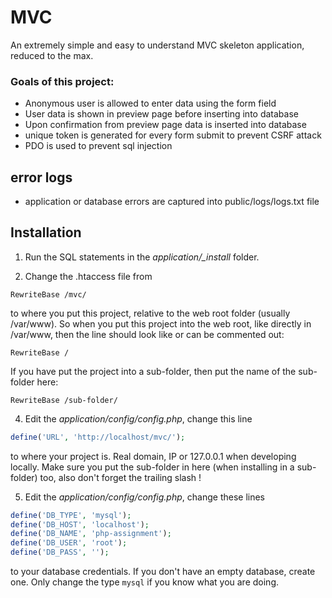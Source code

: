 # MVC
An extremely simple and easy to understand MVC skeleton application, reduced to the max.

### Goals of this project:

- Anonymous user is allowed to enter data using the form field
- User data is shown in preview page before inserting into database
- Upon confirmation from preview page data is inserted into database
- unique token is generated for every form submit to prevent CSRF attack
- PDO is used to prevent sql injection

## error logs

 - application or database errors are captured into public/logs/logs.txt file 

## Installation

1. Run the SQL statements in the *application/_install* folder.

3. Change the .htaccess file from
```
RewriteBase /mvc/
```
to where you put this project, relative to the web root folder (usually /var/www). So when you put this project into
the web root, like directly in /var/www, then the line should look like or can be commented out:
```
RewriteBase /
```
If you have put the project into a sub-folder, then put the name of the sub-folder here:
```
RewriteBase /sub-folder/
```

4. Edit the *application/config/config.php*, change this line
```php
define('URL', 'http://localhost/mvc/');
```
to where your project is. Real domain, IP or 127.0.0.1 when developing locally. Make sure you put the sub-folder
in here (when installing in a sub-folder) too, also don't forget the trailing slash !

5. Edit the *application/config/config.php*, change these lines
```php
define('DB_TYPE', 'mysql');
define('DB_HOST', 'localhost');
define('DB_NAME', 'php-assignment');
define('DB_USER', 'root');
define('DB_PASS', '');
```
to your database credentials. If you don't have an empty database, create one. Only change the type `mysql` if you
know what you are doing.
